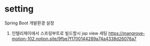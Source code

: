 # setting
Spring Boot 개발환경 설정


1. 인텔리제이에서 스프링부트로 빌드할시 jsp view 세팅
https://mangrove-motion-102.notion.site/9fbe7f1700144289a74a4338d26076a7
